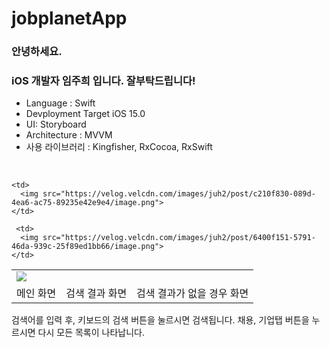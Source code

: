 # jobplanetApp


### 안녕하세요. 
### iOS 개발자 임주희 입니다. 잘부탁드립니다!


- Language : Swift
- Devployment Target iOS 15.0 
- UI: Storyboard
- Architecture : MVVM
- 사용 라이브러리 : Kingfisher, RxCocoa, RxSwift

<br>

<table>
  <tr>
    <td>
      <img src="https://velog.velcdn.com/images/juh2/post/5a716217-f038-4c8e-9f60-aad0c5d47095/image.png">
    </td>
    
    <td>
      <img src="https://velog.velcdn.com/images/juh2/post/c210f830-089d-4ea6-ac75-89235e42e9e4/image.png">
    </td>
    
     <td>
      <img src="https://velog.velcdn.com/images/juh2/post/6400f151-5791-46da-939c-25f89ed1bb66/image.png">
    </td>
    
  </tr>
  <tr>
    <td >메인 화면</td>
        <td>검색 결과 화면</td>
        <td>검색 결과가 없을 경우 화면</td>
  </tr>
</table>

검색어를 입력 후, 키보드의 검색 버튼을 눌르시면 검색됩니다.
채용, 기업탭 버튼을 누르시면 다시 모든 목록이 나타납니다.


